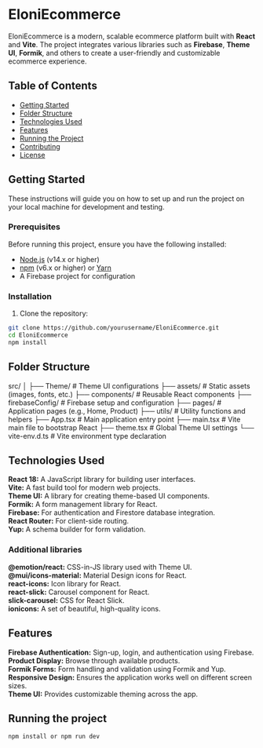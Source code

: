 # EloniEcommerce

EloniEcommerce is a modern, scalable ecommerce platform built with **React** and **Vite**. The project integrates various libraries such as **Firebase**, **Theme UI**, **Formik**, and others to create a user-friendly and customizable ecommerce experience. 

## Table of Contents

- [Getting Started](#getting-started)
- [Folder Structure](#folder-structure)
- [Technologies Used](#technologies-used)
- [Features](#features)
- [Running the Project](#running-the-project)
- [Contributing](#contributing)
- [License](#license)

## Getting Started

These instructions will guide you on how to set up and run the project on your local machine for development and testing.

### Prerequisites

Before running this project, ensure you have the following installed:

- [Node.js](https://nodejs.org/) (v14.x or higher)
- [npm](https://www.npmjs.com/) (v6.x or higher) or [Yarn](https://yarnpkg.com/)
- A Firebase project for configuration

### Installation

1. Clone the repository:

```bash
git clone https://github.com/yourusername/EloniEcommerce.git
cd EloniEcommerce
npm install
```



## Folder Structure
src/
│
├── Theme/ # Theme UI configurations
├── assets/ # Static assets (images, fonts, etc.)
├── components/ # Reusable React components
├── firebaseConfig/ # Firebase setup and configuration
├── pages/ # Application pages (e.g., Home, Product)
├── utils/ # Utility functions and helpers
├── App.tsx # Main application entry point
├── main.tsx # Vite main file to bootstrap React
├── theme.tsx # Global Theme UI settings
└── vite-env.d.ts # Vite environment type declaration

## Technologies Used

**React 18:** A JavaScript library for building user interfaces.  
**Vite:** A fast build tool for modern web projects.  
**Theme UI:** A library for creating theme-based UI components.  
**Formik:** A form management library for React.  
**Firebase:** For authentication and Firestore database integration.  
**React Router:** For client-side routing.  
**Yup:** A schema builder for form validation.  

### Additional libraries
**@emotion/react:** CSS-in-JS library used with Theme UI.  
**@mui/icons-material:** Material Design icons for React.  
**react-icons:** Icon library for React.  
**react-slick:** Carousel component for React.  
**slick-carousel:** CSS for React Slick.  
**ionicons:** A set of beautiful, high-quality icons.  

## Features
**Firebase Authentication:** Sign-up, login, and authentication using Firebase.  
**Product Display:** Browse through available products.  
**Formik Forms:** Form handling and validation using Formik and Yup.  
**Responsive Design:** Ensures the application works well on different screen sizes.  
**Theme UI:** Provides customizable theming across the app.  

## Running the project
```bash
npm install or npm run dev
```
